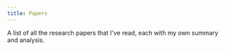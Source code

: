 ```yaml
---
title: Papers
---
```


A list of all the research papers that I've read, each with my own summary and analysis.